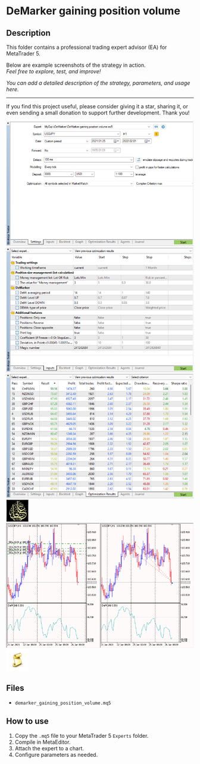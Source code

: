 # DeMarker gaining position volume

## Description
This folder contains a professional trading expert advisor (EA) for MetaTrader 5.

Below are example screenshots of the strategy in action.  
*Feel free to explore, test, and improve!*

*You can add a detailed description of the strategy, parameters, and usage here.*

---

If you find this project useful, please consider giving it a star, sharing it, or even sending a small donation to support further development. Thank you!

![Screenshot](2022-04-20_19h47_13.png)
![Screenshot](2022-04-20_19h47_49.png)
![Screenshot](2022-04-20_19h48_03.png)
![Screenshot](62318A06-9A53.jpg)
![Screenshot](DeMarker_gaining_position_volume.png)
![Screenshot](script.png)

## Files
- `demarker_gaining_position_volume.mq5`

## How to use
1. Copy the `.mq5` file to your MetaTrader 5 `Experts` folder.
2. Compile in MetaEditor.
3. Attach the expert to a chart.
4. Configure parameters as needed.
